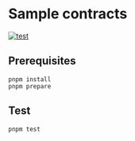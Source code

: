 # Sample contracts

[![test](https://github.com/SIVIRA/sample-contracts/actions/workflows/test.yaml/badge.svg)](https://github.com/SIVIRA/sample-contracts/actions/workflows/test.yaml)

## Prerequisites

```
pnpm install
pnpm prepare
```

## Test

```
pnpm test
```
